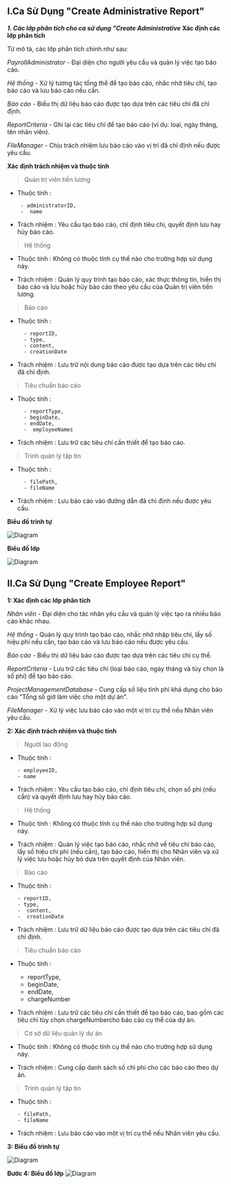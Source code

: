 ## I.Ca Sử Dụng "Create Administrative Report"
***1. Các lớp phân tích cho ca sử dụng "Create Administrative***
**Xác định các lớp phân tích**

Từ mô tả, các lớp phân tích chính như sau:

*PayrollAdministrator* - Đại diện cho người yêu cầu và quản lý việc tạo báo cáo.</p>
*Hệ thống* - Xử lý tương tác tổng thể để tạo báo cáo, nhắc nhở tiêu chí, tạo báo cáo và lưu báo cáo nếu cần.</p>
*Báo cáo* - Biểu thị dữ liệu báo cáo được tạo dựa trên các tiêu chí đã chỉ định.</p>
*ReportCriteria* - Ghi lại các tiêu chí để tạo báo cáo (ví dụ: loại, ngày tháng, tên nhân viên).</p>
*FileManager* - Chịu trách nhiệm lưu báo cáo vào vị trí đã chỉ định nếu được yêu cầu. </p>

**Xác định trách nhiệm và thuộc tính**

>  Quản trị viên tiền lương

* Thuộc tính :
  
       - administratorID,
       -  name
  
* Trách nhiệm :  Yêu cầu tạo báo cáo, chỉ định tiêu chí, quyết định lưu hay hủy báo cáo.</p>
>  Hệ thống

* Thuộc tính : Không có thuộc tính cụ thể nào cho trường hợp sử dụng này.</p>
* Trách nhiệm : Quản lý quy trình tạo báo cáo, xác thực thông tin, hiển thị báo cáo và lưu hoặc hủy báo cáo theo yêu cầu của Quản trị viên tiền lương.</p>
>  Báo cáo

* Thuộc tính :
  
        - reportID, 
        - type, 
        - content,
        - creationDate
* Trách nhiệm : Lưu trữ nội dung báo cáo được tạo dựa trên các tiêu chí đã chỉ định.</p>

>  Tiêu chuẩn báo cáo

* Thuộc tính :
  
        - reportType,
        - beginDate,
        - endDate,
        -  employeeNames
  
* Trách nhiệm : Lưu trữ các tiêu chí cần thiết để tạo báo cáo.</p>
> Trình quản lý tập tin

* Thuộc tính :
  
        - filePath,
        - fileName
* Trách nhiệm : Lưu báo cáo vào đường dẫn đã chỉ định nếu được yêu cầu.

**Biểu đồ trình tự**

![Diagram](https://www.planttext.com/api/plantuml/png/X9FFIiD04CRlUOevAjGN42BLWdXGyKyFUbotQRAGRC9cKyZPenTxzDPOf50ir6jow65BtsEVm5TmDj6cAItcC8ITttpxpHVoNIpQiIH29e5l4If30JSa5Q7ld_O2nbai1J6798Q8M162ZBA8S0dtQIoTm3JYD6vqxfme5B8Zc7G48uOGT0TGDYBPw9mptxaYdBXEUMK_i2pRXjj4PT0LwfDxqDLv5iAPmj8nnRPH08vEZ0iuXaSrJO3gV9A0BCad0r4ibW6GGxg9iVBTKxCDjf8K5D5Embs3VaGxKJZmGxo8rISjuAuQfI0zbN6t1L9DEN1FlNCOe00_j51tRVXQ5s-xbVyCOqR8TPlRG4yNNmIaCEBrT6F92wQBP-nwkdZPc5mErRWAvpVSLESB2SjNn33WozKyCQaINrRlwwmjm6TFsBuXQ-k6t9UtSTp7xmm3DOA1yOPRp4g5ZHlwmLRs_utXmDhOWyeeHgxp6TzUV3bSpNKnfjMWuySENEXYacwjsSYnxDVBERndjR6ON-O7003__mC0)

**Biểu đồ lớp** 

 ![Diagram](https://www.planttext.com/api/plantuml/png/V5DDI-j05DtdLzobBkeFA2BL5X7KuaTu-v26P22Tw6GY1d7bKeJdKkJ1onCHV9JNdJ2pS36b_-F-0l-2TsmQOzDdO3PpxjnxxZadR_graqfFo6mOEtxifIaSUBb8udXpC6ISfL9uCX5muG1zBHYQXyCCrGDt1Uhh7ymySsZ3iHICXsM9RDm1vEOvww9wohPCaNJfhAoMY9_na9374vVPciYCAkWqor6zoibFciIZlUau8-ZIAMaUvwaCXYKn08cgI1hTgxdDxkUcyFiHgX5lOX53VSNTY0OtMiR4OoT1zUBle7xAQtX5xIWuIOIiQpQlMjGgfaO5MxpbgEzOZuHf0A7vdRjsKq9wdWpgo_VdhvQjqQJN5Km6WdaLpHcN_p7z6Bs5wf_rWmIj4oZHNUkM6ndbVmLj8FgH-SFdSTcZMAtFkc-KL2UtfAYiEr7HtMPniEznBmm-OpYvdOvH_-9X3zNVfGcqhnPJQAtxwjVIhBTQ6_DqjK5EnzE2d90K5pX3VS-S4hDb2rAs8KKzWW7gHnhQgBFjh5DrfBvT6qBKDyoAeQy-s3hbmxMrxsU1jCg1Jz8vdO0FxD_y3W00__y30000)

## II.Ca Sử Dụng "Create Employee Report"

**1: Xác định các lớp phân tích**

*Nhân viên* - Đại diện cho tác nhân yêu cầu và quản lý việc tạo ra nhiều báo cáo khác nhau.</p>
*Hệ thống* - Quản lý quy trình tạo báo cáo, nhắc nhở nhập tiêu chí, lấy số hiệu phí nếu cần, tạo báo cáo và lưu báo cáo nếu được yêu cầu.</p>
*Báo cáo* - Biểu thị dữ liệu báo cáo được tạo dựa trên các tiêu chí cụ thể.</p>
*ReportCriteria* - Lưu trữ các tiêu chí (loại báo cáo, ngày tháng và tùy chọn là số phí) để tạo báo cáo.</p>
*ProjectManagementDatabase* - Cung cấp số liệu tính phí khả dụng cho báo cáo "Tổng số giờ làm việc cho một dự án".</p>
*FileManager* - Xử lý việc lưu báo cáo vào một vị trí cụ thể nếu Nhân viên yêu cầu.</p>
**2: Xác định trách nhiệm và thuộc tính**

> Người lao động

* Thuộc tính : 

      - employeeID,
      - name
* Trách nhiệm : Yêu cầu tạo báo cáo, chỉ định tiêu chí, chọn số phí (nếu cần) và quyết định lưu hay hủy báo cáo.
> Hệ thống

* Thuộc tính : Không có thuộc tính cụ thể nào cho trường hợp sử dụng này.</p>
* Trách nhiệm : Quản lý việc tạo báo cáo, nhắc nhở về tiêu chí báo cáo, lấy số hiệu chi phí (nếu cần), tạo báo cáo, hiển thị cho Nhân viên và xử lý việc lưu hoặc hủy bỏ dựa trên quyết định của Nhân viên.</P>
> Báo cáo

* Thuộc tính :
  
      - reportID,
      - type,
      -  content,
      -  creationDate
* Trách nhiệm : Lưu trữ dữ liệu báo cáo được tạo dựa trên các tiêu chí đã chỉ định.
> Tiêu chuẩn báo cáo

* Thuộc tính :
  
  -  reportType,
  -  beginDate,
  -  endDate,
  -  chargeNumber
* Trách nhiệm : Lưu trữ các tiêu chí cần thiết để tạo báo cáo, bao gồm các tiêu chí tùy chọn chargeNumbercho báo cáo cụ thể của dự án.
> Cơ sở dữ liệu quản lý dự án

* Thuộc tính : Không có thuộc tính cụ thể nào cho trường hợp sử dụng này.


* Trách nhiệm : Cung cấp danh sách số chi phí cho các báo cáo theo dự án.</p>
> Trình quản lý tập tin

* Thuộc tính :  

      - filePath,
      - fileName
* Trách nhiệm : Lưu báo cáo vào một vị trí cụ thể nếu Nhân viên yêu cầu.
  
**3: Biểu đồ trình tự**

![Diagram](https://www.planttext.com/api/plantuml/png/X9J1Qjj048Rl-nH3JYsqBn1m2LMXEOX2g0ZjKLdBba1Q2sbbgcFeeOTIg0yzbjer8L1gcb9waGWvhF5xx1Fq5VgFxDgIar23XTZvPkUVVyR-KzySvThFT974mfTwbD6Bq7nLfv7vfiZFAKXIaI8UoIZrbQPZMx_pGbjFr933UPbtmXxo2YSqYwTcDdBmPIYJ7QOJIdKdvgncBstzvPcjVxWHIXKdXQtcoZNNEFffpXjDQT8_wrRDp7SLRb4FYIc3WqI8NezE2ZFRCEJP2fLP0ZKQUZs15kdn4sw53karz9EqrML1ka7Fc99u20R0CTxbekOTJRVWpQMP1EiKC0liHNedIm_Y4Kf5kvD7f8PcMf8EpKmD7mhXnvhSDRIJ7fif7Q3NJxWTfateEHpxJAwP9dJAvabomX6nSGJd3WJXisc2BOGoBojAUWFVBZGNbfJpFJACA6M9qlp2IVLRDQbDpjOeBuFRDBRr-HsPxL9hluuXwAr2HxP-Vrz2npE07zGU5AY--3S6R0whwCw8-cZM9vtnzkwy5lTBsQKk9sQ-dlbcQKfRtMXQVWI6nN5NLmLlIpCAVjyEegtzrXB5ZExMufOlxJrYqOCe3cYCoOvP7HfPD5UqQmoIlPtwNnuIjj9UiVKgjDL2xVU-dAokR3sNwyGWpWF-jL-MUvrslMo0rjfZGaTuyD_9Nm000F__0m00)

**Bước 4: Biểu đồ lớp**
![Diagram](https://www.planttext.com/api/plantuml/png/X5J1IkH04BtdA_he7iOFo64HPmw2mx2BGVOwH4atn9vnfdinY8V5WmTPs3ak8Xf51Dt1sPEGPl7GG_wZlc1_OQjZfkr9ps8W4EfLTxrwhof_rSl6MFH7GXwaGPpsnsFIe_g6xpBzmCbnGF1faGDzwqH3iYD6Z2SrABmO8Pb-a6qexkMcpWTjVDS-r4WiUOB8tJ1Y9eVgwHj4GNtdEw0cRSe-kSYXpA1u4VCVeCuvxPOpYT19K1FU0dKMuTa9Jsh6X0Weye5NtDBoYn_fFEvHAARSnyH8PbyaaXQho546wfGR0kTUmHIfRWsWU8wHv7tcu9Rz8kQARMCDgLEyAcVDA0VratLGLmz8z7KM6IKGwVJ5lYjERt5gLICkGQk7n_ILpl_8LjKteNWolg7cBeSQtJQkHbGNyJ8uVfEvELdp2QefN8yiqNQPepzN7L1FNMpbJ7v6psvvL__1q6_zZTlfID7BRDdBaqMt8_sBKtiomdk6jk7vf9o1kkH91uh7bOlmcj_WRAPWsNfdcrgjZqiJ719HpieSlmIE9FaAwe85Re8vu7iI6j6cP0_K7TPjvZjfbVbUmllQXTKQaADg3og7S64P6I89dzug4KEIu7upuw0whJG9BAtrzNTx8iBWM1FhRUppFVF3-WS00F__0m00)
